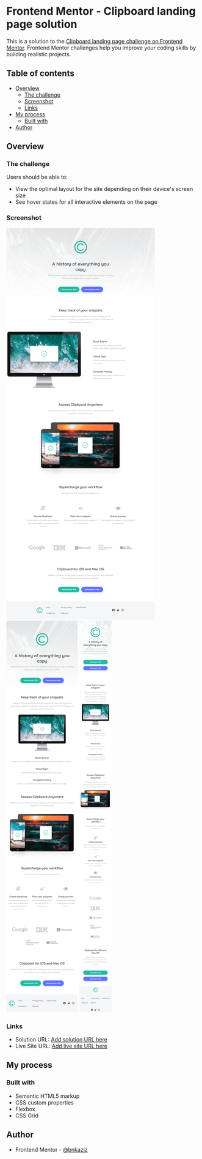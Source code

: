 # Frontend Mentor - Clipboard landing page solution

This is a solution to the [Clipboard landing page challenge on Frontend Mentor](https://www.frontendmentor.io/challenges/clipboard-landing-page-5cc9bccd6c4c91111378ecb9). Frontend Mentor challenges help you improve your coding skills by building realistic projects.

## Table of contents

- [Overview](#overview)
  - [The challenge](#the-challenge)
  - [Screenshot](#screenshot)
  - [Links](#links)
- [My process](#my-process)
  - [Built with](#built-with)
- [Author](#author)

## Overview

### The challenge

Users should be able to:

- View the optimal layout for the site depending on their device's screen size
- See hover states for all interactive elements on the page

### Screenshot

![](./screenshots/desktop.png)
![](./screenshots/tablet.png)
![](./screenshots/phone.png)

### Links

- Solution URL: [Add solution URL here](https://www.frontendmentor.io/solutions/clipboard-landing-page-using-css-grid-and-flex-5iYp8oHlx)
- Live Site URL: [Add live site URL here](https://bnkaziz.github.io/clipboard-landing-page-master)

## My process

### Built with

- Semantic HTML5 markup
- CSS custom properties
- Flexbox
- CSS Grid

## Author

- Frontend Mentor - [@bnkaziz](https://www.frontendmentor.io/profile/bnkaziz)
